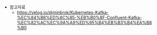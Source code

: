 - 참고자료
  - https://velog.io/@minbrok/Kubernetes-Kafka-%EC%84%B8%ED%8C%85-%EB%B0%8F-Confluent-Kafka-%EC%82%AC%EC%9A%A9%ED%95%B4%EB%B3%B4%EA%B8%B0